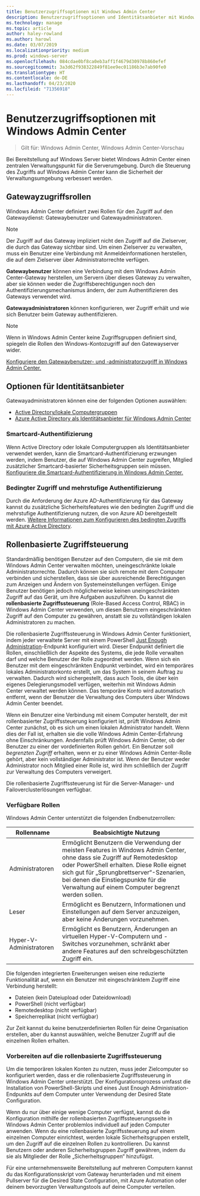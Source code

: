 ```yaml
---
title: Benutzerzugriffsoptionen mit Windows Admin Center
description: Benutzerzugriffsoptionen und Identitätsanbieter mit Windows Admin Center (Projekt Honolulu)
ms.technology: manage
ms.topic: article
author: haley-rowland
ms.author: harowl
ms.date: 03/07/2019
ms.localizationpriority: medium
ms.prod: windows-server
ms.openlocfilehash: 084cdae0bf8ca0eb3aff1f4679d30978b860efef
ms.sourcegitcommit: 3a3d62f938322849f81ee9ec01186b3e7ab90fe0
ms.translationtype: HT
ms.contentlocale: de-DE
ms.lasthandoff: 04/23/2020
ms.locfileid: "71356918"
---
```

# <a name="user-access-options-with-windows-admin-center"></a>Benutzerzugriffsoptionen mit Windows Admin Center

>Gilt für: Windows Admin Center, Windows Admin Center-Vorschau

Bei Bereitstellung auf Windows Server bietet Windows Admin Center einen zentralen Verwaltungspunkt für die Serverumgebung. Durch die Steuerung des Zugriffs auf Windows Admin Center kann die Sicherheit der Verwaltungsumgebung verbessert werden.

## <a name="gateway-access-roles"></a>Gatewayzugriffsrollen

Windows Admin Center definiert zwei Rollen für den Zugriff auf den Gatewaydienst: Gatewaybenutzer und Gatewayadministratoren.

> [!NOTE]
> Der Zugriff auf das Gateway impliziert nicht den Zugriff auf die Zielserver, die durch das Gateway sichtbar sind. Um einen Zielserver zu verwalten, muss ein Benutzer eine Verbindung mit Anmeldeinformationen herstellen, die auf dem Zielserver über Administratorrechte verfügen.

**Gatewaybenutzer** können eine Verbindung mit dem Windows Admin Center-Gateway herstellen, um Servern über dieses Gateway zu verwalten, aber sie können weder die Zugriffsberechtigungen noch den Authentifizierungsmechanismus ändern, der zum Authentifizieren des Gateways verwendet wird.

**Gatewayadministratoren** können konfigurieren, wer Zugriff erhält und wie sich Benutzer beim Gateway authentifizieren.

>[!NOTE]
> Wenn in Windows Admin Center keine Zugriffsgruppen definiert sind, spiegeln die Rollen den Windows-Kontozugriff auf den Gatewayserver wider. 

[Konfiguriere den Gatewaybenutzer- und -administratorzugriff in Windows Admin Center.](../configure/user-access-control.md)

## <a name="identity-provider-options"></a>Optionen für Identitätsanbieter

Gatewayadministratoren können eine der folgenden Optionen auswählen:

 - [Active Directory/lokale Computergruppen](../configure/user-access-control.md#active-directory-or-local-machine-groups)
 - [Azure Active Directory als Identitätsanbieter für Windows Admin Center](../configure/user-access-control.md#azure-active-directory)


### <a name="smartcard-authentication"></a>Smartcard-Authentifizierung

Wenn Active Directory oder lokale Computergruppen als Identitätsanbieter verwendet werden, kann die Smartcard-Authentifizierung erzwungen werden, indem Benutzer, die auf Windows Admin Center zugreifen, Mitglied zusätzlicher Smartcard-basierter Sicherheitsgruppen sein müssen. [Konfiguriere die Smartcard-Authentifizierung in Windows Admin Center.](../configure/user-access-control.md#active-directory-or-local-machine-groups)

### <a name="conditional-access-and-multi-factor-authentication"></a>Bedingter Zugriff und mehrstufige Authentifizierung

Durch die Anforderung der Azure AD-Authentifizierung für das Gateway kannst du zusätzliche Sicherheitsfeatures wie den bedingten Zugriff und die mehrstufige Authentifizierung nutzen, die von Azure AD bereitgestellt werden. [Weitere Informationen zum Konfigurieren des bedingten Zugriffs mit Azure Active Directory](https://docs.microsoft.com/azure/active-directory/active-directory-conditional-access-azure-portal-get-started).

## <a name="role-based-access-control"></a>Rollenbasierte Zugriffsteuerung

Standardmäßig benötigen Benutzer auf den Computern, die sie mit dem Windows Admin Center verwalten möchten, uneingeschränkte lokale Administratorrechte.
Dadurch können sie sich remote mit dem Computer verbinden und sicherstellen, dass sie über ausreichende Berechtigungen zum Anzeigen und Ändern von Systemeinstellungen verfügen.
Einige Benutzer benötigen jedoch möglicherweise keinen uneingeschränkten Zugriff auf das Gerät, um ihre Aufgaben auszuführen.
Du kannst die **rollenbasierte Zugriffssteuerung** (Role-Based Access Control, RBAC) in Windows Admin Center verwenden, um diesen Benutzern eingeschränkten Zugriff auf den Computer zu gewähren, anstatt sie zu vollständigen lokalen Administratoren zu machen.

Die rollenbasierte Zugriffssteuerung in Windows Admin Center funktioniert, indem jeder verwaltete Server mit einem PowerShell [Just Enough Administration](https://aka.ms/jeadocs)-Endpunkt konfiguriert wird.
Dieser Endpunkt definiert die Rollen, einschließlich der Aspekte des Systems, die jede Rolle verwalten darf und welche Benutzer der Rolle zugeordnet werden.
Wenn sich ein Benutzer mit dem eingeschränkten Endpunkt verbindet, wird ein temporäres lokales Administratorkonto erstellt, um das System in seinem Auftrag zu verwalten.
Dadurch wird sichergestellt, dass auch Tools, die über kein eigenes Delegierungsmodell verfügen, weiterhin mit Windows Admin Center verwaltet werden können.
Das temporäre Konto wird automatisch entfernt, wenn der Benutzer die Verwaltung des Computers über Windows Admin Center beendet.

Wenn ein Benutzer eine Verbindung mit einem Computer herstellt, der mit rollenbasierter Zugriffssteuerung konfiguriert ist, prüft Windows Admin Center zunächst, ob es sich um einen lokalen Administrator handelt.
Wenn dies der Fall ist, erhalten sie die volle Windows Admin Center-Erfahrung ohne Einschränkungen.
Andernfalls prüft Windows Admin Center, ob der Benutzer zu einer der vordefinierten Rollen gehört.
Ein Benutzer soll *begrenzten Zugriff* erhalten, wenn er zu einer Windows Admin Center-Rolle gehört, aber kein vollständiger Administrator ist.
Wenn der Benutzer weder Administrator noch Mitglied einer Rolle ist, wird ihm schließlich der Zugriff zur Verwaltung des Computers verweigert.

Die rollenbasierte Zugriffssteuerung ist für die Server-Manager- und Failoverclusterlösungen verfügbar.

### <a name="available-roles"></a>Verfügbare Rollen

Windows Admin Center unterstützt die folgenden Endbenutzerrollen:

Rollenname | Beabsichtigte Nutzung
----------|-------------
Administratoren | Ermöglicht Benutzern die Verwendung der meisten Features in Windows Admin Center, ohne dass sie Zugriff auf Remotedesktop oder PowerShell erhalten. Diese Rolle eignet sich gut für „Sprungbrettserver“-Szenarien, bei denen die Einstiegspunkte für die Verwaltung auf einem Computer begrenzt werden sollen.
Leser | Ermöglicht es Benutzern, Informationen und Einstellungen auf dem Server anzuzeigen, aber keine Änderungen vorzunehmen.
Hyper-V-Administratoren | Ermöglicht es Benutzern, Änderungen an virtuellen Hyper-V-Computern und -Switches vorzunehmen, schränkt aber andere Features auf den schreibgeschützten Zugriff ein.

Die folgenden integrierten Erweiterungen weisen eine reduzierte Funktionalität auf, wenn ein Benutzer mit eingeschränktem Zugriff eine Verbindung herstellt:

- Dateien (kein Dateiupload oder Dateidownload)
- PowerShell (nicht verfügbar)
- Remotedesktop (nicht verfügbar)
- Speicherreplikat (nicht verfügbar)

Zur Zeit kannst du keine benutzerdefinierten Rollen für deine Organisation erstellen, aber du kannst auswählen, welche Benutzer Zugriff auf die einzelnen Rollen erhalten.

### <a name="preparing-for-role-based-access-control"></a>Vorbereiten auf die rollenbasierte Zugriffssteuerung

Um die temporären lokalen Konten zu nutzen, muss jeder Zielcomputer so konfiguriert werden, dass er die rollenbasierte Zugriffssteuerung in Windows Admin Center unterstützt.
Der Konfigurationsprozess umfasst die Installation von PowerShell-Skripts und eines Just Enough Administration-Endpunkts auf dem Computer unter Verwendung der Desired State Configuration.

Wenn du nur über einige wenige Computer verfügst, kannst du die Konfiguration mithilfe der rollenbasierten Zugriffssteuerungsseite in Windows Admin Center problemlos individuell auf jeden Computer anwenden.
Wenn du eine rollenbasierte Zugriffssteuerung auf einem einzelnen Computer einrichtest, werden lokale Sicherheitsgruppen erstellt, um den Zugriff auf die einzelnen Rollen zu kontrollieren.
Du kannst Benutzern oder anderen Sicherheitsgruppen Zugriff gewähren, indem du sie als Mitglieder der Rolle „Sicherheitsgruppen“ hinzufügst.

Für eine unternehmensweite Bereitstellung auf mehreren Computern kannst du das Konfigurationsskript vom Gateway herunterladen und mit einem Pullserver für die Desired State Configuration, mit Azure Automation oder deinem bevorzugten Verwaltungstools auf deine Computer verteilen.
